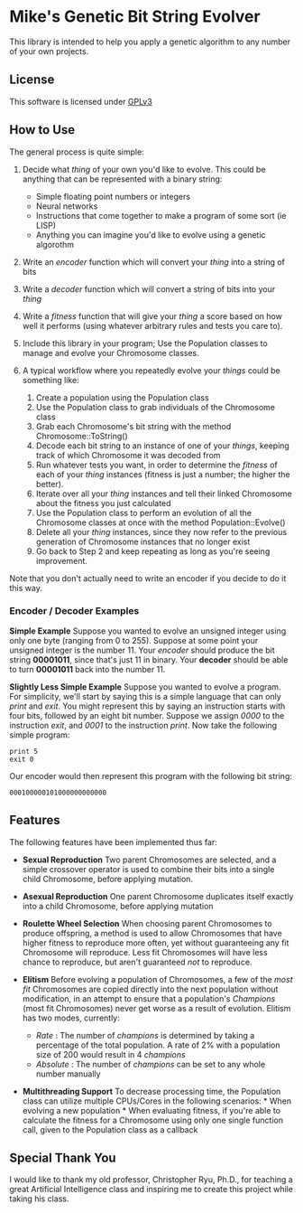 
# Mike's Genetic Bit String Evolver

This library is intended to help you apply a genetic algorithm to any number of your own projects.

## License

This software is licensed under [GPLv3](./LICENSE)

## How to Use

The general process is quite simple:

1. Decide what *thing* of your own you'd like to evolve. This could be anything that can be represented with a binary string:
	* Simple floating point numbers or integers
	* Neural networks
	* Instructions that come together to make a program of some sort (ie LISP)
	* Anything you can imagine you'd like to evolve using a genetic algorothm

2. Write an *encoder* function which will convert your *thing* into a string of bits

3. Write a *decoder* function which will convert a string of bits into your *thing*

4. Write a *fitness* function that will give your *thing* a score based on how well it performs (using whatever arbitrary rules and tests you care to).

5. Include this library in your program; Use the Population classes to manage and evolve your Chromosome classes.

6. A typical workflow where you repeatedly evolve your *things* could be something like:

	1. Create a population using the Population class
	2. Use the Population class to grab individuals of the Chromosome class
	3. Grab each Chromosome's bit string with the method Chromosome::ToString()
	4. Decode each bit string to an instance of one of your *things*, keeping track of which Chromosome it was decoded from
	5. Run whatever tests you want, in order to determine the *fitness* of each of your *thing* instances (fitness is just a number; the higher the better).
	6. Iterate over all your *thing* instances and tell their linked Chromosome about the fitness you just calculated
	7. Use the Population class to perform an evolution of all the Chromosome classes at once with the method Population::Evolve()
	8. Delete all your *thing* instances, since they now refer to the previous generation of Chromosome instances that no longer exist
	9. Go back to Step 2 and keep repeating as long as you're seeing improvement.

Note that you don't actually need to write an encoder if you decide to do it this way.

### Encoder / Decoder Examples

**Simple Example**
Suppose you wanted to evolve an unsigned integer using only one byte (ranging from 0 to 255). Suppose at some point your unsigned integer is the number 11. Your *encoder* should produce the bit string **00001011**, since that's just 11 in binary. Your **decoder** should be able to turn **00001011** back into the number 11.

**Slightly Less Simple Example**
Suppose you wanted to evolve a program. For simplicity, we'll start by saying this is a simple language that can only *print* and *exit*. You might represent this by saying an instruction starts with four bits, followed by an eight bit number. Suppose we assign *0000* to the instruction *exit*, and *0001* to the instruction *print*. Now take the following simple program:

```
print 5
exit 0
```

Our encoder would then represent this program with the following bit string:

```000100000101000000000000```

##	Features

The following features have been implemented thus far:

* **Sexual Reproduction**
	Two parent Chromosomes are selected, and a simple crossover operator is used to combine their bits into a single child Chromosome, before applying mutation.

* **Asexual Reproduction**
	One parent Chromosome duplicates itself exactly into a child Chromosome, before applying mutation

* **Roulette Wheel Selection**
	When choosing parent Chromosomes to produce offspring, a method is used to allow Chromosomes that have higher fitness to reproduce more often, yet without guaranteeing any fit Chromosome will reproduce. Less fit Chromosomes will have less chance to reproduce, but aren't guaranteed *not* to reproduce. 

* **Elitism**
	Before evolving a population of Chromosomes, a few of the *most fit* Chromosomes are copied directly into the next population without modification, in an attempt to ensure that a population's *Champions* (most fit Chromosomes) never get worse as a result of evolution. Elitism has two modes, currently:
	* *Rate* : The number of *champions* is determined by taking a percentage of the total population. A rate of 2% with a population size of 200 would result in 4 *champions*
	* *Absolute* : The number of *champions* can be set to any whole number manually

* **Multithreading Support**
	To decrease processing time, the Population class can utilize multiple CPUs/Cores in the following scenarios:
		* When evolving a new population
		* When evaluating fitness, if you're able to calculate the fitness for a Chromosome using only one single function call, given to the Population class as a callback


## Special Thank You

I would like to thank my old professor, Christopher Ryu, Ph.D., for teaching a great Artificial Intelligence class and inspiring me to create this project while taking his class.






